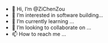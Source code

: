 - 👋 Hi, I’m @ZiChenZou
- 👀 I’m interested in software building...
- 🌱 I’m currently learning ...
- 💞️ I’m looking to collaborate on ...
- 📫 How to reach me ...

<!---
ZiChenZou/ZiChenZou is a ✨ special ✨ repository because its `README.md` (this file) appears on your GitHub profile.
You can click the Preview link to take a look at your changes.
--->
